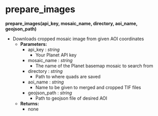 # prepare_images

**prepare_images(api_key, mosaic_name, directory, aoi_name, geojson_path)**
- Downloads cropped mosaic image from given AOI coordinates
    - **Parameters:**
      	- api_key : *string*
      	  	- Your Planet API key
      	- mosaic_name : *string*
      	  	- The name of the Planet basemap mosaic to search from
      	- directory : *string*
      	  	- Path to where quads are saved
      	- aoi_name : *string*
      	  	- Name to be given to merged and cropped TIF files
      	- geojson_path : *string*
      	  	- Path to geojson file of desired AOI
    - **Returns:**
      	- none
